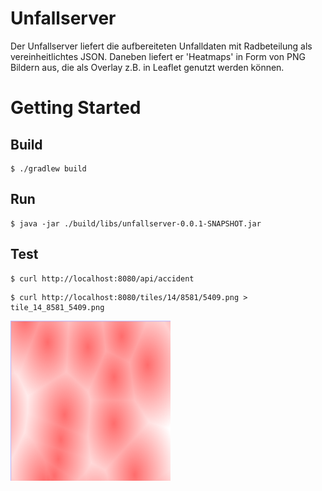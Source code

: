 # Unfallserver

Der Unfallserver liefert die aufbereiteten Unfalldaten mit Radbeteilung als vereinheitlichtes JSON.
Daneben liefert er 'Heatmaps' in Form von PNG Bildern aus, die als Overlay z.B. in Leaflet genutzt werden können.

# Getting Started

## Build 

```
$ ./gradlew build
```

## Run 
```
$ java -jar ./build/libs/unfallserver-0.0.1-SNAPSHOT.jar
```

## Test
```
$ curl http://localhost:8080/api/accident
```

```
$ curl http://localhost:8080/tiles/14/8581/5409.png > tile_14_8581_5409.png
```

![tile_14_8581_5409](https://raw.githubusercontent.com/codeforbielefeld/radentscheid/master/unfallserver/documentation/tile_14_8581_5409.png)
